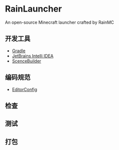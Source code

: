 # RainLauncher
An open-source Minecraft launcher crafted by RainMC



## 开发工具

- [Gradle](http://gradle.org/)
- [JetBrains Intelli IDEA](https://www.jetbrains.com/idea/)
- [ScenceBuilder](http://gluonhq.com/labs/scene-builder/)


## 编码规范

- [EditorConfig](http://editorconfig.org/)


## 检查

## 测试

## 打包
